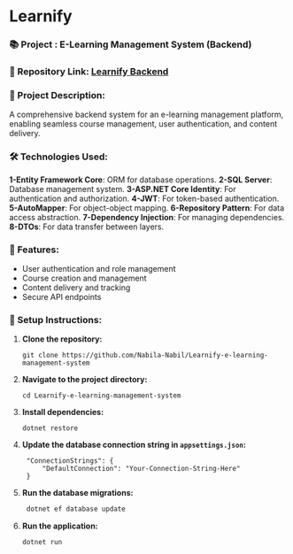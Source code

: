 # Learnify #

### 📚 Project :  E-Learning Management System (Backend)

### 📂 Repository Link: [Learnify Backend](https://github.com/Nabila-Nabil/Learnify-backend-E-Learning-Management-System-api)

### 📜 Project Description:
A comprehensive backend system for an e-learning management platform, enabling seamless course management, user authentication, and content delivery.

### 🛠 Technologies Used:
**1-Entity Framework Core**: ORM for database operations.
**2-SQL Server**: Database management system.
**3-ASP.NET Core Identity**: For authentication and authorization.
**4-JWT**: For token-based authentication.
**5-AutoMapper**: For object-object mapping.
**6-Repository Pattern**: For data access abstraction.
**7-Dependency Injection**: For managing dependencies.
**8-DTOs**: For data transfer between layers.

### 🌟 Features: 
- User authentication and role management
- Course creation and management
- Content delivery and tracking
- Secure API endpoints

### 🚀 Setup Instructions:
1. **Clone the repository:**
 
   `
    git clone https://github.com/Nabila-Nabil/Learnify-e-learning-management-system
    `

2. **Navigate to the project directory:**

    `
    cd Learnify-e-learning-management-system
    `

3. **Install dependencies:**
   
    `
    dotnet restore
    `

4. **Update the database connection string in `appsettings.json`:**
   
   ```
    "ConnectionStrings": {
        "DefaultConnection": "Your-Connection-String-Here"
    }
    ```

5. **Run the database migrations:**
   
   ```bash
    dotnet ef database update
    ```
6. **Run the application:**
  
    ```bash
    dotnet run
    ```

